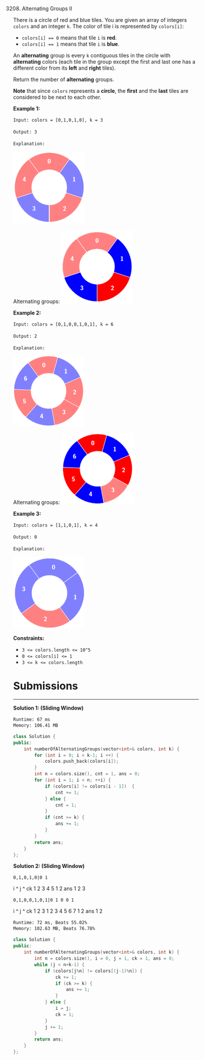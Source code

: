 3208. Alternating Groups II

There is a circle of red and blue tiles. You are given an array of integers `colors` and an integer `k`. The color of tile i is represented by `colors[i]`:

* `colors[i] == 0` means that tile `i` is **red**.
* `colors[i] == 1` means that tile `i` is **blue**.

An **alternating** group is every `k` contiguous tiles in the circle with **alternating** colors (each tile in the group except the first and last one has a different color from its **left** and **right** tiles).

Return the number of **alternating** groups.

**Note** that since `colors` represents a **circle**, the **first** and the **last** tiles are considered to be next to each other.

 

**Example 1:**
```
Input: colors = [0,1,0,1,0], k = 3

Output: 3

Explanation:
```
![3208_screenshot-2024-05-28-183519.png](img/3208_screenshot-2024-05-28-183519.png)

Alternating groups:
![3208_screenshot-2024-05-28-182844.png](img/3208_screenshot-2024-05-28-182844.png)


**Example 2:**
```
Input: colors = [0,1,0,0,1,0,1], k = 6

Output: 2

Explanation:
```
![3208_screenshot-2024-05-28-183907.png](img/3208_screenshot-2024-05-28-183907.png)

Alternating groups:
![3208_screenshot-2024-05-28-184240.png](img/3208_screenshot-2024-05-28-184240.png)


**Example 3:**
```
Input: colors = [1,1,0,1], k = 4

Output: 0

Explanation:
```
![3208_screenshot-2024-05-28-184516.png](img/3208_screenshot-2024-05-28-184516.png)

 

**Constraints:**

* `3 <= colors.length <= 10^5`
* `0 <= colors[i] <= 1`
* `3 <= k <= colors.length`

# Submissions
---
**Solution 1: (Sliding Window)**
```
Runtime: 67 ms
Memory: 106.41 MB
```
```c++
class Solution {
public:
    int numberOfAlternatingGroups(vector<int>& colors, int k) {
        for (int i = 0; i < k-1; i ++) {
            colors.push_back(colors[i]);
        }
        int n = colors.size(), cnt = 1, ans = 0;
        for (int i = 1; i < n; ++i) {
            if (colors[i] != colors[i - 1])  {
                cnt += 1;
            } else {
                cnt = 1;
            }
            if (cnt >= k) {
                ans += 1;
            }
        }
        return ans;
    }
};
```

**Solution 2: (Sliding Window)**

    0,1,0,1,0|0 1
i             ^
j               ^
ck  1 2 3 4 5 1 2
ans     1 2 3

    0,1,0,0,1,0,1|0 1 0 0 1
i                       ^
j                         ^
ck  1 2 3 1 2 3 4 5 6 7 1 2
ans                 1 2

```
Runtime: 72 ms, Beats 55.02%
Memory: 102.63 MB, Beats 76.78%
```
```c++
class Solution {
public:
    int numberOfAlternatingGroups(vector<int>& colors, int k) {
        int n = colors.size(), i = 0, j = 1, ck = 1, ans = 0;
        while (j < n+k-1) {
            if (colors[j%n] != colors[(j-1)%n]) {
                ck += 1;
                if (ck >= k) {
                    ans += 1;
                }
            } else {
                i = j;
                ck = 1;
            }
            j += 1;
        }
        return ans;
    }
};
```
